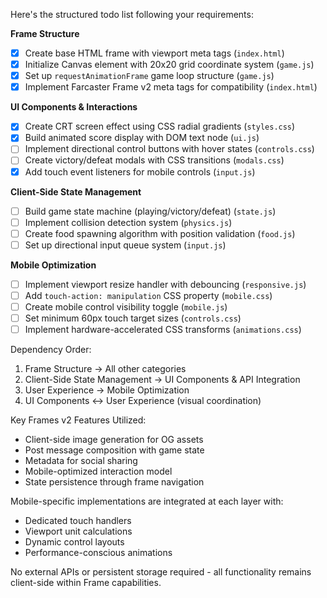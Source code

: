 Here's the structured todo list following your requirements:

**Frame Structure**
- [x] Create base HTML frame with viewport meta tags (`index.html`)
- [x] Initialize Canvas element with 20x20 grid coordinate system (`game.js`)
- [x] Set up `requestAnimationFrame` game loop structure (`game.js`)
- [x] Implement Farcaster Frame v2 meta tags for compatibility (`index.html`)

**UI Components & Interactions**
- [x] Create CRT screen effect using CSS radial gradients (`styles.css`)
- [x] Build animated score display with DOM text node (`ui.js`)
- [ ] Implement directional control buttons with hover states (`controls.css`)
- [ ] Create victory/defeat modals with CSS transitions (`modals.css`)
- [x] Add touch event listeners for mobile controls (`input.js`)

**Client-Side State Management**
- [ ] Build game state machine (playing/victory/defeat) (`state.js`)
- [ ] Implement collision detection system (`physics.js`)
- [ ] Create food spawning algorithm with position validation (`food.js`)
- [ ] Set up directional input queue system (`input.js`)

**Mobile Optimization**
- [ ] Implement viewport resize handler with debouncing (`responsive.js`)
- [ ] Add `touch-action: manipulation` CSS property (`mobile.css`)
- [ ] Create mobile control visibility toggle (`mobile.js`)
- [ ] Set minimum 60px touch target sizes (`controls.css`)
- [ ] Implement hardware-accelerated CSS transforms (`animations.css`)

Dependency Order:
1. Frame Structure → All other categories
2. Client-Side State Management → UI Components & API Integration
3. User Experience → Mobile Optimization
4. UI Components ↔ User Experience (visual coordination)

Key Frames v2 Features Utilized:
- Client-side image generation for OG assets
- Post message composition with game state
- Metadata for social sharing
- Mobile-optimized interaction model
- State persistence through frame navigation

Mobile-specific implementations are integrated at each layer with:
- Dedicated touch handlers
- Viewport unit calculations
- Dynamic control layouts
- Performance-conscious animations

No external APIs or persistent storage required - all functionality remains client-side within Frame capabilities.
